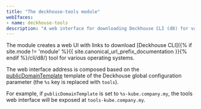 ```yaml
---
title: "The deckhouse-tools module"
webIfaces:
- name: deckhouse-tools
description: "A web interface for downloading Deckhouse CLI (d8) for various operating systems."
---
```


The module creates a web UI with links to download [Deckhouse CLI]({% if site.mode != 'module' %}{{ site.canonical_url_prefix_documentation }}{% endif %}/cli/d8/) tool for various operating systems.

The web interface address is composed based on the [publicDomainTemplate](../../deckhouse-configure-global.html#parameters-modules-publicdomaintemplate) template of the Deckhouse global configuration parameter (the `%s` key is replaced with `tools`).

For example, if `publicDomainTemplate` is set to `%s-kube.company.my`, the tools web interface will be exposed at `tools-kube.company.my`.
